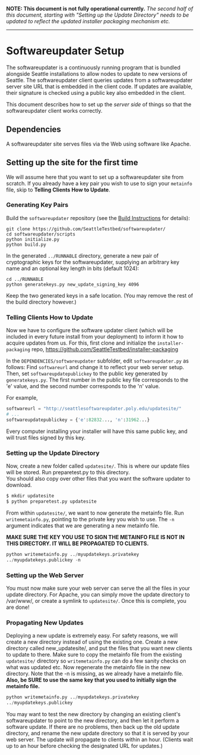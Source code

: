 **NOTE: This document is not fully operational currently.**
*The second half of this document, starting with 
"Setting up the Update Directory" needs to be updated to reflect 
the updated installer packaging mechanism etc.*

-----

# Softwareupdater Setup

The softwareupdater is a continuously running program that is bundled 
alongside Seattle installations to allow nodes to update to new 
versions of Seattle. The softwareupdater client queries updates from 
a softwareupdater server site URL that is embedded in the client code. 
If updates are available, their signature is checked using a public 
key also embedded in the client.

This document describes how to set up the *server side* of things 
so that the softwareupdater client works correctly.


## Dependencies
A softwareupdater site serves files via the Web using software 
like Apache.


## Setting up the site for the first time
We will assume here that you want to set up a softwareupdater site 
from scratch. If you already have a key pair you wish to use to 
sign your `metainfo` file, skip to **Telling Clients How to Update**.

### Generating Key Pairs

Build the `softwareupdater` repository (see the 
[Build Instructions](../Contributing/BuildInstructions.md) for 
details):
```
git clone https://github.com/SeattleTestbed/softwareupdater/
cd softwareupdater/scripts
python initialize.py
python build.py
```

In the generated `../RUNNABLE` directory, generate a new pair of 
cryptographic keys for the softwareupdater, supplying an arbitrary 
key name and an optional key length in bits (default 1024):

```
cd ../RUNNABLE
python generatekeys.py new_update_signing_key 4096
```

Keep the two generated keys in a safe location. (You may remove 
the rest of the build directory however.)


### Telling Clients How to Update
Now we have to configure the software updater client (which will be 
included in every future install from your deployment) to inform it 
how to acquire updates from us. For this, first clone and initialize 
the `installer-packaging` repo, 
https://github.com/SeattleTestbed/installer-packaging

In the `DEPENDENCIES/softwareupdater` subfolder, edit 
`softwareupdater.py` as follows:
Find `softwareurl` and change it to reflect your web server setup. 
Then, set `softwareupdatepublickey` to the public key generated by 
`generatekeys.py`. The first number in the public key file 
corresponds to the 'e' value, and the second number corresponds 
to the 'n' value.

For example,
```python
softwareurl = "http://seattlesoftwareupdater.poly.edu/updatesite/"
# ...
softwareupdatepublickey = {'e':82832..., 'n':31962...}
```

Every computer installing your installer will have this same public 
key, and will trust files signed by this key.


### Setting up the Update Directory
Now, create a new folder called ```updatesite/```.  This is where our 
update files will be stored.  Run preparetest.py to this directory.  
You should also copy over other files that you want the software 
updater to download.

```sh
$ mkdir updatesite
$ python preparetest.py updatesite
```

From within ```updatesite/```, we want to now generate the metainfo 
file.  Run ```writemetainfo.py```, pointing to the private key you wish 
to use.  The ```-n``` argument indicates that we are generating a new 
metainfo file.

**MAKE SURE THE KEY YOU USE TO SIGN THE METAINFO FILE IS NOT IN THIS 
DIRECTORY.  IT WILL BE PROPAGATED TO CLIENTS.**

```python
python writemetainfo.py ../myupdatekeys.privatekey 
../myupdatekeys.publickey -n
```


### Setting up the Web Server
You must now make sure your web server can serve the all the files in 
your update directory.  For Apache, you can simply move the  update 
directory to /var/www/, or create a symlink to ```updatesite/```.  Once 
this is complete, you are done!


### Propagating New Updates
Deploying a new update is extremely easy.  For safety reasons, we will 
create a new directory instead of using the existing one.  Create a new 
directory called new_updatesite/, and put the files that you want new 
clients to update to there. Make sure to copy the metainfo file from 
the existing ```updatesite/``` directory so ```writemetainfo.py``` can 
do a few sanity checks on what was updated etc. Now regenerate the 
metainfo file in the new directory.  Note that the -n is missing, as we 
already have a metainfo file.  **Also, be SURE to use the same key that 
you used to initially sign the metainfo file.**

```python
python writemetainfo.py ../myupdatekeys.privatekey 
../myupdatekeys.publickey
```

You may want to test the new directory by changing an existing client's 
softwareupdater to point to the new directory, and then let it perform 
a software update.  If there are no problems, then back up the old 
update directory, and rename the new update directory so that it is 
served by your web server. The update will propagate to clients within 
an hour.  (Clients wait up to an hour before checking the designated 
URL for updates.)
